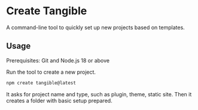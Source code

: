 # Create Tangible

A command-line tool to quickly set up new projects based on templates.

## Usage

Prerequisites: Git and Node.js 18 or above

Run the tool to create a new project.

```sh
npm create tangible@latest
```

It asks for project name and type, such as plugin, theme, static site. Then it creates a folder with basic setup prepared.
